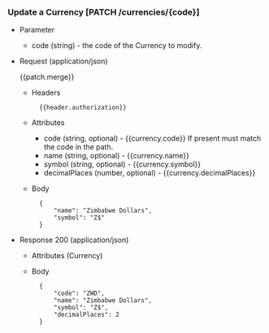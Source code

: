 ### Update a Currency [PATCH /currencies/{code}]

+ Parameter
    + code (string) - the code of the Currency to modify.

+ Request (application/json)

    {{patch.merge}}

    + Headers
    
            {{header.authorization}}

    + Attributes
        + code (string, optional) - {{currency.code}} If present must match the code in the path.
        + name (string, optional) - {{currency.name}}
        + symbol (string, optional) - {{currency.symbol}}
        + decimalPlaces (number, optional) - {{currency.decimalPlaces}}
        
    + Body
    
            {
                "name": "Zimbabwe Dollars",
                "symbol": "Z$"
            }
    
+ Response 200 (application/json)
    + Attributes (Currency)

    + Body
    
            {
                "code": "ZWD",
                "name": "Zimbabwe Dollars",
                "symbol": "Z$",
                "decimalPlaces": 2
            }
